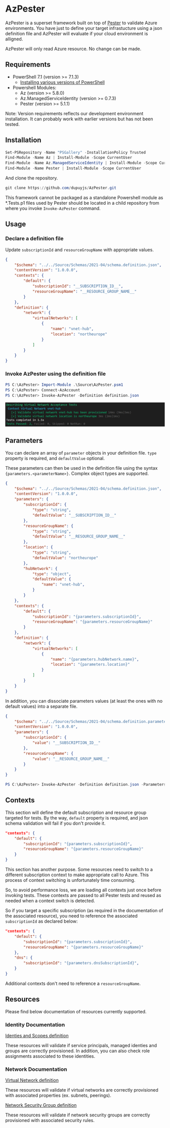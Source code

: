 # AzPester

AzPester is a superset framework built on top of [Pester](https://github.com/pester/Pester) to validate Azure environments. You have just to define your target infrastucture using a json definition file and AzPester will evaluate if your cloud environment is alligned.

AzPester will only read Azure resource. No change can be made.  

## Requirements

- PowerShell 7.1 (version >= 7.1.3)
  - [Installing various versions of PowerShell](https://docs.microsoft.com/en-us/powershell/scripting/install/installing-powershell?view=powershell-7.1)
- Powershell Modules:
  - Az (version >= 5.8.0)
  - Az.ManagedServiceIdentity (version >= 0.7.3)
  - Pester (version >= 5.1.1)

Note: Version requirements reflects our development environment installation. It can probably work with earlier versions but has not been tested.

## Installation

```powershell
Set-PSRepository -Name "PSGallery" -InstallationPolicy Trusted
Find-Module -Name Az | Install-Module -Scope CurrentUser
Find-Module -Name Az.ManagedServiceIdentity | Install-Module -Scope CurrentUser
Find-Module -Name Pester | Install-Module -Scope CurrentUser
```

And clone the repository.

```powershell
git clone https://github.com/dupuyjs/AzPester.git
```

This framework cannot be packaged as a standalone Powershell module as *.Tests.p1 files used by Pester should be located in a child repository from where you invoke `Invoke-AzPester` command.

## Usage

### Declare a definition file

Update `subscriptionId` and `resourceGroupName` with appropriate values.

```json
{
    "$schema": "../../Source/Schemas/2021-04/schema.definition.json",
    "contentVersion": "1.0.0.0",
    "contexts": {
        "default": {
            "subscriptionId": "__SUBSCRIPTION_ID__",
            "resourceGroupName": "__RESOURCE_GROUP_NAME__"
        }
    },
    "definition": {
        "network": {
            "virtualNetworks": [
                {
                    "name": "vnet-hub",
                    "location": "northeurope"
                }
            ]
        }
    }
}
```

### Invoke AzPester using the definition file

```powershell
PS C:\AzPester> Import-Module .\Source\AzPester.psm1
PS C:\AzPester> Connect-AzAccount 
PS C:\AzPester> Invoke-AzPester -Definition definition.json
```

![Output Screen Capture](./Docs/Images/output-101.png)

## Parameters

You can declare an array of `parameter` objects in your definition file. `type` property is required, and `defaultValue` optional.

These parameters can then be used in the definition file using the syntax `{parameters.<parameterName>}`. Complex object types are supported.

```json
{
    "$schema": "../../Source/Schemas/2021-04/schema.definition.json",
    "contentVersion": "1.0.0.0",
    "parameters": {
        "subscriptionId": {
            "type": "string",
            "defaultValue": "__SUBSCRIPTION_ID__"
        },
        "resourceGroupName": {
            "type": "string",
            "defaultValue": "__RESOURCE_GROUP_NAME__"
        },
        "location": {
            "type": "string",
            "defaultValue": "northeurope"
        },
        "hubNetwork": {
            "type": "object",
            "defaultValue": {
                "name": "vnet-hub",
            }
        }
    },
    "contexts": {
        "default": {
            "subscriptionId": "{parameters.subscriptionId}",
            "resourceGroupName": "{parameters.resourceGroupName}"
        }
    },
    "definition": {
        "network": {
            "virtualNetworks": [
                {
                    "name": "{parameters.hubNetwork.name}",
                    "location": "{parameters.location}"
                }
            ]
        }
    }
}
```

In addition, you can dissociate parameters values (at least the ones with no default values) into a separate file.

```json
{
    "$schema": "../../Source/Schemas/2021-04/schema.definition.parameters.json",
    "contentVersion": "1.0.0.0",
    "parameters": {
        "subscriptionId": {
            "value": "__SUBSCRIPTION_ID__"
        },
        "resourceGroupName": {
            "value": "__RESOURCE_GROUP_NAME__"
        }
    }
}
```

```powershell
PS C:\AzPester> Invoke-AzPester -Definition definition.json -Parameters definition.parameters.json
```

## Contexts

This section will define the default subscription and resource group targeted for tests. By the way, `default` property is required, and json schema validation will fail if you don't provide it.

```json
"contexts": {
    "default": {
        "subscriptionId": "{parameters.subscriptionId}",
        "resourceGroupName": "{parameters.resourceGroupName}"
    }
}
```

This section has another purpose. Some resources need to switch to a different subscription context to make appropriate call to Azure. This process of context switching is unfortunately time consuming.

So, to avoid performance loss, we are loading all contexts just once before invoking tests. These contexts are passed to all Pester tests and reused as needed when a context switch is detected.

So if you target a specific subscription (as required in the documentation of the associated resource), you need to reference the associated `subscriptionId` as declared below:

```json
"contexts": {
    "default": {
        "subscriptionId": "{parameters.subscriptionId}",
        "resourceGroupName": "{parameters.resourceGroupName}"
    },
    "dns": {
        "subscriptionId": "{parameters.dnsSubscriptionId}",
    }
}
```

Additional contexts don't need to reference a `resourceGroupName`.

## Resources

Please find below documentation of resources currently supported.

### Identity Documentation

[Identies and Scopes definition](Docs/Resources/Identity/Identity.md)

These resources will validate if service principals, managed identies and groups are correctly provisioned. In addition, you can also check role assignments associated to these identities.

### Network Documentation

[Virtual Network definition](Docs/Resources/Network/VirtualNetwork.md)

These resources will validate if virtual networks are correctly provisioned with associated properties (ex. subnets, peerings).

[Network Security Group definition](Docs/Resources/Network/NetworkSecurityGroup.md.md)

These resources will validate if network security groups are correctly provisioned with associated security rules.
